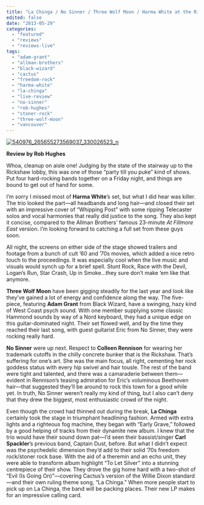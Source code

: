 ```yaml
---
title: "La Chinga / No Sinner / Three Wolf Moon / Harma White at the Rickshaw Theatre, Vancouver, BC April 19, 2013"
edited: false
date: "2013-05-29"
categories:
  - "featured"
  - "reviews"
  - "reviews-live"
tags:
  - "adam-grant"
  - "allman-brothers"
  - "black-wizard"
  - "cactus"
  - "freedom-rock"
  - "harma-white"
  - "la-chinga"
  - "live-review"
  - "no-sinner"
  - "rob-hughes"
  - "stoner-rock"
  - "three-wolf-moon"
  - "vancouver"
---
```


[![540976_265655273569037_330026523_n](http://www.hellbound.ca/wp-content/uploads/2013/05/540976_265655273569037_330026523_n-517x800.jpg)](http://www.hellbound.ca/wp-content/uploads/2013/05/540976_265655273569037_330026523_n.jpg)

**Review by Rob Hughes**

Whoa, cleanup on aisle one! Judging by the state of the stairway up to the Rickshaw lobby, this was one of those “party till you puke” kind of shows. Put four hard-rocking bands together on a Friday night, and things are bound to get out of hand for some.

I’m sorry I missed most of **Harma White**’s set, but what I did hear was killer. The trio looked the part—all headbands and long hair—and closed their set with an impressive cover of “Whipping Post” with some ripping Telecaster solos and vocal harmonies that really did justice to the song. They also kept it concise, compared to the Allman Brothers’ famous 23-minute _At Fillmore East_ version. I’m looking forward to catching a full set from these guys soon.

All night, the screens on either side of the stage showed trailers and footage from a bunch of cult ’60 and ’70s movies, which added a nice retro touch to the proceedings. It was especially cool when the live music and visuals would synch up for a brief spell. Stunt Rock, Race with the Devil, Logan’s Run, Star Crash, Up in Smoke...they sure don’t make ’em like that anymore.

**Three Wolf Moon** have been gigging steadily for the last year and look like they’ve gained a lot of energy and confidence along the way. The five-piece, featuring **Adam Grant** from Black Wizard, have a swinging, hazy kind of West Coast psych sound. With one member supplying some classic Hammond sounds by way of a Nord keyboard, they had a unique edge on this guitar-dominated night. Their set flowed well, and by the time they reached their last song, with guest guitarist Eric from No Sinner, they were rocking really hard.

**No Sinner** were up next. Respect to **Colleen Rennison** for wearing her trademark cutoffs in the chilly concrete bunker that is the Rickshaw. That’s suffering for one’s art. She was the main focus, all right, cementing her rock goddess status with every hip swivel and hair tousle. The rest of the band were tight and talented, and there was a camaraderie between them—evident in Rennison’s teasing admiration for Eric’s voluminous Beethoven hair—that suggested they’ll be around to rock this town for a good while yet. In truth, No Sinner weren’t really my kind of thing, but I also can’t deny that they drew the biggest, most enthusiastic crowd of the night.

Even though the crowd had thinned out during the break, **La Chinga** certainly took the stage in triumphant headlining fashion. Armed with extra lights and a righteous fog machine, they began with “Early Grave,” followed by a good helping of tracks from their dynamite new album. I knew that the trio would have their sound down pat—I’d seen their bassist/singer **Carl Spackler**’s previous band, Captain Dust, before. But what I didn’t expect was the psychedelic dimension they’d add to their solid ’70s freedom rock/stoner rock base. With the aid of a theremin and an echo unit, they were able to transform album highlight “To Let Silver” into a stunning centrepiece of their show. They drove the gig home hard with a two-shot of “Evil (Is Going On)”—covering Cactus’s version of the Willie Dixon standard—and their own ruling theme song, “La Chinga.” When more people start to pick up on La Chinga, the band will be packing places. Their new LP makes for an impressive calling card.

